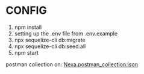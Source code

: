 # CONFIG
1. npm install
2. setting up the .env file from .env.example
3. npx sequelize-cli db:migrate
4. npx sequelize-cli db:seed:all
5. npm start

postman collection on: 
[Nexa.postman_collection.json](https://github.com/syaifuladala/BackendTest-Nexa---Syaiful-Adala/blob/main/Nexa.postman_collection.json)

